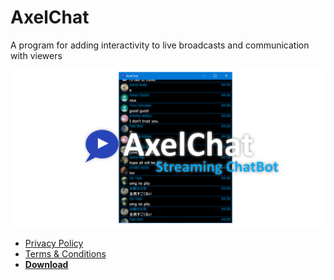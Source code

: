 # AxelChat
A program for adding interactivity to live broadcasts and communication with viewers

![image](github-social4.png?raw=true "AxelChat Image")

* <a class="github-button" href="privacy_policy.md">Privacy Policy</a>
* <a class="github-button" href="terms_and_conditions.md">Terms & Conditions</a>
* <b><a class="github-button" href="https://github.com/3dproger/AxelChat/releases">Download</a></b>
